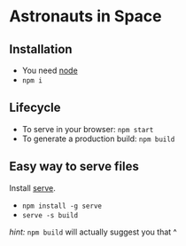 # Astronauts in Space

## Installation

- You need [node](https://nodejs.org/en/)
- `npm i`

## Lifecycle

- To serve in your browser: `npm start`
- To generate a production build: `npm build`

## Easy way to serve files

Install [serve](https://www.npmjs.com/package/serve).

- `npm install -g serve` 
- `serve -s build`

_hint:_ `npm build` will actually suggest you that ^ 